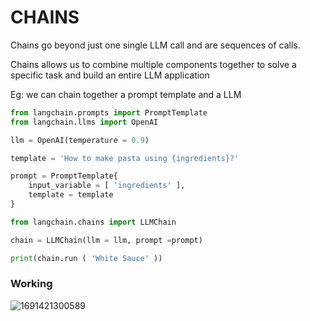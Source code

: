 # CHAINS

Chains go beyond just one single LLM call and are sequences of calls.

Chains allows us to combine multiple components together to solve a specific task and build an entire LLM application

Eg: we can chain together a prompt template and a LLM

```python
from langchain.prompts import PromptTemplate
from langchain.llms import OpenAI

llm = OpenAI(temperature = 0.9)

template = 'How to make pasta using {ingredients}?'

prompt = PromptTemplate{ 
    input_variable = [ 'ingredients' ],
    template = template
}

from langchain.chains import LLMChain

chain = LLMChain(llm = llm, prompt =prompt)

print(chain.run ( 'White Sauce' ))
```



### Working

![1691421300589](https://github.com/vaniseth/LangChain-Explained/assets/74897823/5998050b-93fc-4d8e-820d-c5d4f3561106)

